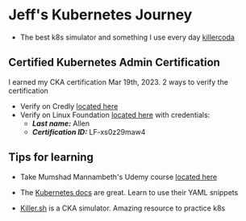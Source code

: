 <base target="_blank">

# Jeff's Kubernetes Journey

* The best k8s simulator and something I use every day [killercoda](https://killercoda.com/)

## Certified Kubernetes Admin Certification

I earned my CKA certification Mar 19th, 2023. 2 ways to verify the certification 

- Verify on Credly [located here](https://www.credly.com/badges/1c6ffd4f-927f-437e-a0e4-22f21fe86900)
- Verify on Linux Foundation [located here](https://training.linuxfoundation.org/certification/verify/) with credentials:
    - _**Last name:**_ Allen
    - _**Certification ID:**_ LF-xs0z29maw4

## Tips for learning

- Take Mumshad Mannambeth's Udemy course [located here](https://www.udemy.com/course/certified-kubernetes-administrator-with-practice-tests/)

- The [Kubernetes docs](https://kubernetes.io/docs/home/) are great. Learn to use their YAML snippets

- [Killer.sh](https://killer.sh/) is a CKA simulator. Amazing resource to practice k8s
